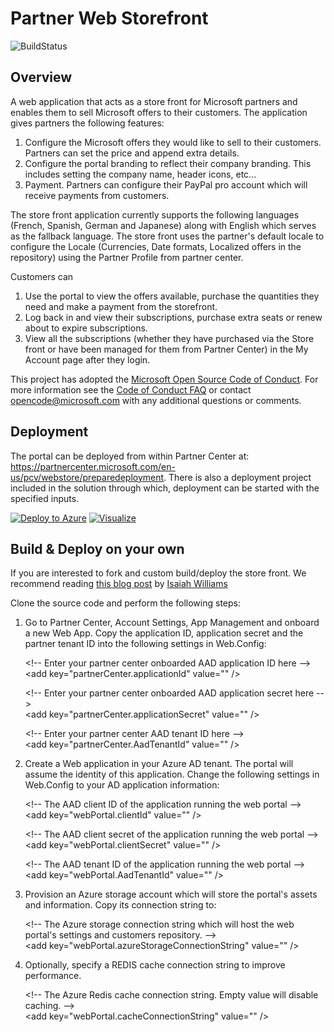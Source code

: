 # Partner Web Storefront 
![BuildStatus](https://ci.appveyor.com/api/projects/status/github/PartnerCenterSamples/Reseller-Web-Application?branch=master&svg=true)

## Overview

A web application that acts as a store front for Microsoft partners and enables them to sell Microsoft offers to their customers.
The application gives partners the following features:

1. Configure the Microsoft offers they would like to sell to their customers. Partners can set the price and append extra details.
2. Configure the portal branding to reflect their company branding. This includes setting the company name, header icons, etc...
3. Payment. Partners can configure their PayPal pro account which will receive payments from customers.

The store front application currently supports the following languages (French, Spanish, German and Japanese) along with English which serves as the fallback language. 
The store front uses the partner's default locale to configure the Locale (Currencies, Date formats, Localized offers in the repository) using the Partner Profile from partner center. 

Customers can 

1. Use the portal to view the offers available, purchase the quantities they need and make a payment from the storefront.
2. Log back in and view their subscriptions, purchase extra seats or renew about to expire subscriptions.
3. View all the subscriptions (whether they have purchased via the Store front or have been managed for them from Partner Center) in the My Account page after they login. 
</p>

This project has adopted the [Microsoft Open Source Code of Conduct](https://opensource.microsoft.com/codeofconduct/). For more information see the [Code of Conduct FAQ](https://opensource.microsoft.com/codeofconduct/faq/) or contact [opencode@microsoft.com](mailto:opencode@microsoft.com) with any additional questions or comments.


## Deployment
The portal can be deployed from within Partner Center at: <a href="https://partnercenter.microsoft.com/en-us/pcv/webstore/preparedeployment">https://partnercenter.microsoft.com/en-us/pcv/webstore/preparedeployment</a>.
There is also a deployment project included in the solution through which, deployment can be started with the specified inputs.

[![Deploy to Azure](http://azuredeploy.net/deploybutton.png)](https://azuredeploy.net/)
[![Visualize](http://armviz.io/visualizebutton.png)](http://armviz.io/#/?load=https%3A%2F%2Fraw.githubusercontent.com%2FPartnerCenterSamples%2FReseller-Web-Application%2Fmaster%2Fazuredeploy.json)

## Build & Deploy on your own
If you are interested to fork and custom build/deploy the store front. We recommend reading [this blog post](https://blogs.msdn.microsoft.com/iwilliams/2016/12/17/reseller-storefront) by [Isaiah Williams](https://github.com/isaiahwilliams)

Clone the source code and perform the following steps:

1. Go to Partner Center, Account Settings, App Management and onboard a new Web App. Copy the application ID, application secret
and the partner tenant ID into the following settings in Web.Config:

   &lt;!-- Enter your partner center onboarded AAD application ID here --&gt;<br />
   &lt;add key="partnerCenter.applicationId" value="" /&gt;
    
   &lt;!-- Enter your partner center onboarded AAD application secret here --><br />
   &lt;add key="partnerCenter.applicationSecret" value="" /&gt;
    
   &lt;!-- Enter your partner center AAD tenant ID here --&gt;<br />
   &lt;add key="partnerCenter.AadTenantId" value="" /&gt;

2. Create a Web application in your Azure AD tenant. The portal will assume the identity of this application. Change the
following settings in Web.Config to your AD application information:

    &lt;!-- The AAD client ID of the application running the web portal --&gt;<br />
    &lt;add key="webPortal.clientId" value="" /&gt;

    &lt;!-- The AAD client secret of the application running the web portal --&gt;<br />
    &lt;add key="webPortal.clientSecret" value="" /&gt;

    &lt;!-- The AAD tenant ID of the application running the web portal --&gt;<br/>
    &lt;add key="webPortal.AadTenantId" value="" /&gt;

3. Provision an Azure storage account which will store the portal's assets and information. Copy its connection string to:

    &lt;!-- The Azure storage connection string which will host the web portal's settings and customers repository. --&gt;</br>
    &lt;add key="webPortal.azureStorageConnectionString" value="" /&gt;

4. Optionally, specify a REDIS cache connection string to improve performance.

    &lt;!-- The Azure Redis cache connection string. Empty value will disable caching. --&gt;<br/>
    &lt;add key="webPortal.cacheConnectionString" value="" /&gt;